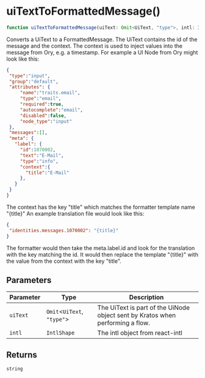# uiTextToFormattedMessage()

```ts
function uiTextToFormattedMessage(uiText: Omit<UiText, "type">, intl: IntlShape): string;
```

Converts a UiText to a FormattedMessage.
The UiText contains the id of the message and the context.
The context is used to inject values into the message from Ory, e.g. a timestamp.
For example a UI Node from Ory might look like this:

```json
{
 "type":"input",
 "group":"default",
 "attributes": {
     "name":"traits.email",
     "type":"email",
     "required":true,
     "autocomplete":"email",
     "disabled":false,
     "node_type":"input"
 },
 "messages":[],
 "meta": {
   "label": {
     "id":1070002,
     "text":"E-Mail",
     "type":"info",
     "context":{
       "title":"E-Mail"
     },
   }
 }
}
```

The context has the key "title" which matches the formatter template name "{title}"
An example translation file would look like this:
```json
{
 "identities.messages.1070002": "{title}"
}
```

The formatter would then take the meta.label.id and look for the translation with the key matching the id.
It would then replace the template "{title}" with the value from the context with the key "title".

## Parameters

| Parameter | Type | Description |
| ------ | ------ | ------ |
| `uiText` | `Omit`\<`UiText`, `"type"`\> | The UiText is part of the UiNode object sent by Kratos when performing a flow. |
| `intl` | `IntlShape` | The intl object from react-intl |

## Returns

`string`
